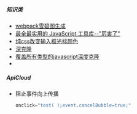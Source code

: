 ##### 知识类

* [webpack雪碧图生成](https://juejin.im/post/5aef09b26fb9a07ac23aa4a6)
* [最全最实用的 JavaScript 工具库--"厉害了"](https://segmentfault.com/a/1190000014747781)
* [纯css改变输入框光标颜色](https://juejin.im/post/5ae92f20f265da0b873a4ced)
* [深克隆](https://juejin.im/post/5abb55ee6fb9a028e33b7e0a)
* [覆盖所有类型的javascript深度克隆](https://juejin.im/post/5ae19b07518825673123ea25)
* 



##### ApiCloud

* 阻止事件向上传播

  ```js
  onclick="test( );event.cancelBubble=true;"
  ```

  